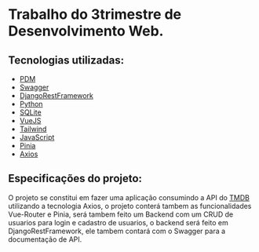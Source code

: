 # Trabalho do 3trimestre de Desenvolvimento Web.
## Tecnologias utilizadas:
- [PDM](https://pdm-project.org/latest/)
- [Swagger](https://swagger.io/)
- [DjangoRestFramework](https://www.django-rest-framework.org/)
- [Python](https://www.python.org/)
- [SQLite](https://www.sqlite.org/index.html)
- [VueJS](https://vuejs.org/)
- [Tailwind](https://tailwindcss.com/)
- [JavaScript](https://www.javascript.com/)
- [Pinia](https://pinia.vuejs.org/)
- [Axios](https://axios-http.com/)
  
## Especificações do projeto:

O projeto se constitui em fazer uma aplicação consumindo a API do [TMDB](https://www.themoviedb.org/)
utilizando a tecnologia Axios, o projeto conterá tambem as funcionalidades Vue-Router e Pinia,
será tambem feito um Backend com um CRUD de usuarios para login e cadastro de usuarios,
o backend será feito em DjangoRestFramework, ele tambem contará com o Swagger para a documentação de API.
